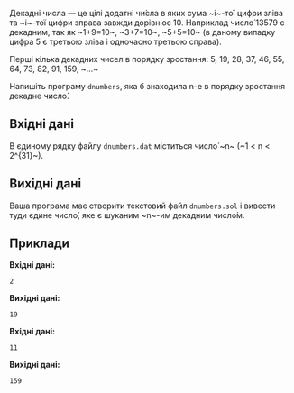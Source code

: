 Декадні числа — це цілі додатні чи́сла&nbsp;в яких сума ~і~-тої цифри зліва та&nbsp;~і~-тої цифри зправа завжди дорівнює 10. Наприклад число́ 13579&nbsp;є декадним, так&nbsp;як ~1+9=10~, ~3+7=10~, ~5+5=10~ (в даному випадку цифра 5&nbsp;є третьою зліва&nbsp;і одночасно третьою справа).

Перші кілька декадних чисел&nbsp;в порядку зростання: 5, 19, 28, 37, 46, 55, 64, 73, 82, 91, 159, ~...~

Напишіть програму `dnumbers`, яка&nbsp;б знаходила n-e&nbsp;в порядку зростання декадне число́.

## Вхідні дані
В&nbsp;єдиному рядку файлу `dnumbers.dat` міститься число́ ~n~ (~1 < n < 2^{31}~).

## Вихідні дані
Ваша програма має створити текстовий файл `dnumbers.sol`&nbsp;і вивести туди єдине число́, яке&nbsp;є шуканим ~n~-им декадним число́м.

## Приклади
**Вхідні дані:**
```
2
```

**Вихідні дані:**
```
19
```

**Вхідні дані:**
```
11
```

**Вихідні дані:**
```
159
```
